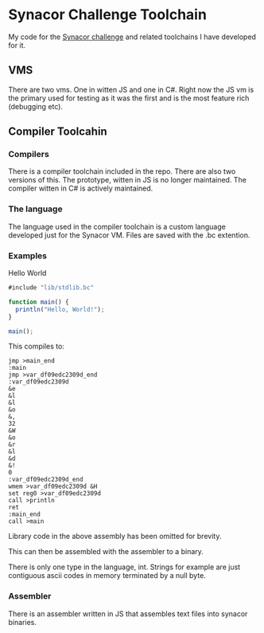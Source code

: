 # Synacor Challenge Toolchain
My code for the [Synacor challenge](https://challenge.synacor.com/) and related toolchains I have developed for it.

## VMS

There are two vms. One in witten JS and one in C#. Right now the JS vm is the primary used for testing as it was the first and is the most feature rich (debugging etc).

## Compiler Toolcahin

### Compilers

There is a compiler toolchain included in the repo. There are also two versions of this. The prototype, witten in JS is no longer maintained. The compiler witten in C# is actively maintained.

### The language

The language used in the compiler toolchain is a custom language developed just for the Synacor VM. Files are saved with the .bc extention.


### Examples

Hello World

```javascript
#include "lib/stdlib.bc"

function main() {
  println("Hello, World!");
}

main();
```

This compiles to:

```assembly
jmp >main_end
:main
jmp >var_df09edc2309d_end
:var_df09edc2309d
&e
&l
&l
&o
&,
32
&W
&o
&r
&l
&d
&!
0
:var_df09edc2309d_end
wmem >var_df09edc2309d &H
set reg0 >var_df09edc2309d
call >println
ret
:main_end
call >main
```

Library code in the above assembly has been omitted for brevity.

This can then be assembled with the assembler to a binary.

There is only one type in the language, int. Strings for example are just contiguous ascii codes in memory terminated by a null byte.

### Assembler

There is an assembler written in JS that assembles text files into synacor binaries.
